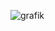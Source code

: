 ![grafik](https://github.com/Danielbaerchen/Synology-Chat-Erweiterungen/assets/153910357/7e929970-961e-46f8-92ee-2ba0f919d3f2)
